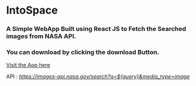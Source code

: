 # IntoSpace

### A Simple WebApp Built using React JS to Fetch the Searched images from NASA API.

### You can download by clicking the download Button.

[Visit the App here](https://intospace.herokuapp.com/)

API : *https://images-api.nasa.gov/search?q=${query}&media_type=image*

